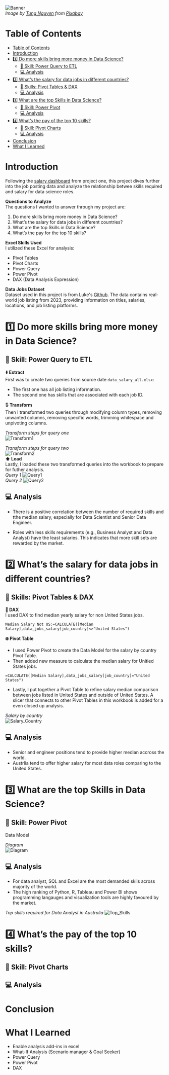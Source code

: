 ![Banner](/Project2_Analysis/images/P2_banner.jpg)  
*Image by <a href="https://pixabay.com/users/tungnguyen0905-17946924/?utm_source=link-attribution&utm_medium=referral&utm_campaign=image&utm_content=7111798">Tung Nguyen</a> from <a href="https://pixabay.com//?utm_source=link-attribution&utm_medium=referral&utm_campaign=image&utm_content=7111798">Pixabay</a>*  

# Table of Contents
- [Table of Contents](#table-of-contents)
- [Introduction](#introduction)
- [:one: Do more skills bring more money in Data Science?](#onedo-more-skills-bring-more-money-in-data-science)
  - [:hammer: Skill: Power Query to ETL](#hammer-skill-power-query-to-etl)
  - [:computer: Analysis](#computer-analysis)
- [:two: What’s the salary for data jobs in different countries?](#twowhats-the-salary-for-data-jobs-in-different-countries)
  - [:hammer: Skills:  Pivot Tables \& DAX](#hammer-skills--pivot-tables--dax)
  - [:computer: Analysis](#computer-analysis-1)
- [:three: What are the top Skills in Data Science?](#threewhat-are-the-top-skills-in-data-science)
  - [:hammer: Skill: Power Pivot](#hammer-skill-power-pivot)
  - [:computer: Analysis](#computer-analysis-2)
- [:four: What’s the pay of the top 10 skills?](#fourwhats-the-pay-of-the-top-10-skills)
  - [:hammer: Skill: Pivot Charts](#hammer-skill-pivot-charts)
  - [:computer: Analysis](#computer-analysis-3)
- [Conclusion](#conclusion)
- [What I Learned](#what-i-learned)

# Introduction
Following the [salary dashboard](https://github.com/mchenliu/Excel_Project_Data_Job_Analysis/tree/main/Project1_Salary_Dashboard) from project one, this project dives further into the job posting data and analyze the relationship betwee skills required and salary for data science roles.

**Questions to Analyze**  
The questions I wanted to answer through my project are:

1. Do more skills bring more money in Data Science?
2. What’s the salary for data jobs in different countries?
3. What are the top Skills in Data Science?
4. What’s the pay for the top 10 skills?
   
**Excel Skills Used**  
I utilized these Excel for analysis:
- Pivot Tables
- Pivot Charts
- Power Query
- Power Pivot
- DAX (Data Analysis Expression)

**Data Jobs Dataset**  
Dataset used in this project is from Luke's [Github](https://github.com/lukebarousse/Excel_Data_Analytics_Course/tree/main). The data contains real-world job listing from 2023, providing information on titles, salaries, locations, and job listing platforms.
# :one: Do more skills bring more money in Data Science?  
## :hammer: Skill: Power Query to ETL
**:arrow_down: Extract**  
First was to create two queries from source date `data_salary_all.xlsx`:  
  - The first one has all job listing information.
  - The second one has skills that are associated with each job ID.  

**:arrows_clockwise: Transform**  
Then I transformed two queries through modifying column types, removing unwanted columns, removing specific words, trimming whitespace and unpivoting columns.  

*Transform steps for query one*  
![Transform1](/Project2_Analysis/images/Transform1.png)  

*Transform steps for query two*  
![Transform2](/Project2_Analysis/images/Transform2.png)  
**:arrow_up: Load**  
Lastly, I loaded these two transformed queries into the workbook to prepare for futher analysis.  
*Query 1*
![Query1](/Project2_Analysis/images/Query1.png)  
*Query 2*
![Query2](/Project2_Analysis/images/Query2.png)  

## :computer: Analysis  
- There is a positive correlation between the number of required skills and tthe median salary, especially for Data Scientist and Senior Data Engineer.  
   
- Roles with less skills requirements (e.g., Business Analyst and Data Analyst) have the least salaries. This indicates that more skill sets are rewarded by the market.  

# :two: What’s the salary for data jobs in different countries?
## :hammer: Skills:  Pivot Tables & DAX  

**:trident: DAX**    
I used DAX to find median yearly salary for non United States jobs.  

```
Median Salary Not US:=CALCULATE([Median Salary],data_jobs_salary[job_country]<>"United States")
```  
**:snowflake: Pivot Table**
- I used Power Pivot to create the Data Model for the salary by country Pivot Table.  
- Then added new measure to calculate the median salary for Unitied States jobs.  
```
=CALCULATE([Median Salary],data_jobs_salary[job_country]="United States")
```
- Lastly, I put together a Pivot Table to refine salary median comparison between jobs listed in United States and outside of United States. A slicer that connects to other Pivot Tables in this workbook is added for a even closed up analysis.

*Salary by country*  
![Salary_Country](/Project2_Analysis/images/Salary_Country.png)

## :computer: Analysis

- Senior and engineer positions tend to provide higher median accross the world.
- Austrlia tend to offer higher salary for most data roles comparing to the United States.

# :three: What are the top Skills in Data Science?
## :hammer: Skill: Power Pivot  
Data Model  

*Diagram*  
![Diagram](/Project2_Analysis/images/Diagram.png)  


## :computer: Analysis  
- For data analyst, SQL and Excel are the most demanded skils across majority of the world.
- The high ranking of Python, R, Tableau and Power BI shows programming langauges and visualization tools are highly favoured by the market.  
  
*Top skills required for Data Analyst in Australia*
![Top_Skills](/Project2_Analysis/images/Top_skills.png)
# :four: What’s the pay of the top 10 skills?
## :hammer: Skill: Pivot Charts  
## :computer: Analysis
# Conclusion
# What I Learned
- Enable analysis add-ins in excel
- What-If Analysis (Scenario manager & Goal Seeker)
- Power Query
- Power Pivot
- DAX